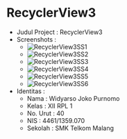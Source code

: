 # RecyclerView3

* Judul Project : RecyclerView3
* Screenshots :
  * ![RecyclerView3SS1](https://github.com/LittleFireflies/RecyclerView3/blob/master/RV3-1.JPG)
  * ![RecyclerView3SS2](https://github.com/LittleFireflies/RecyclerView3/blob/master/RV3-2.JPG)
  * ![RecyclerView3SS3](https://github.com/LittleFireflies/RecyclerView3/blob/master/RV3-3.JPG)
  * ![RecyclerView3SS4](https://github.com/LittleFireflies/RecyclerView3/blob/master/RV3-4.JPG)
  * ![RecyclerView3SS5](https://github.com/LittleFireflies/RecyclerView3/blob/master/RV3-5.JPG)
  * ![RecyclerView3SS6](https://github.com/LittleFireflies/RecyclerView3/blob/master/RV3-6.JPG)
* Identitas :
  * Nama     : Widyarso Joko Purnomo
  * Kelas    : XII RPL 1
  * No. Urut : 40
  * NIS      : 4461/1359.070
  * Sekolah  : SMK Telkom Malang
